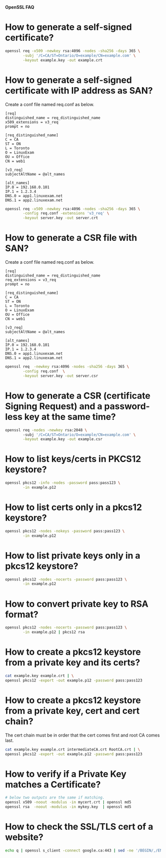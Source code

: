**OpenSSL FAQ**

# How to generate a self-signed certificate?
```bash
openssl req -x509 -newkey rsa:4096 -nodes -sha256 -days 365 \
        -subj '/C=CA/ST=Ontario/O=example/CN=example.com' \
        -keyout example.key -out example.crt
```

# How to generate a self-signed certificate with IP address as SAN?
Create a conf file named req.conf as below.
```
[req]
distinguished_name = req_distinguished_name
x509_extensions = v3_req
prompt = no

[req_distinguished_name]
C = CA
ST = ON
L = Toronto
O = LinuxExam
OU = Office
CN = web1

[v3_req]
subjectAltName = @alt_names

[alt_names]
IP.0 = 192.168.0.101
IP.1 = 1.2.3.4
DNS.0 = app1.linuxexam.net
DNS.1 = app2.linuxexam.net

```
```bash
openssl req -x509 -newkey rsa:4096 -nodes -sha256 -days 365 \
        -config req.conf -extensions 'v3_req' \
        -keyout server.key -out server.crt
```
# How to generate a CSR file with SAN?
Create a conf file named req.conf as below.
```
[req]
distinguished_name = req_distinguished_name
req_extensions = v3_req
prompt = no

[req_distinguished_name]
C = CA
ST = ON
L = Toronto
O = LinuxExam
OU = Office
CN = web1

[v3_req]
subjectAltName = @alt_names

[alt_names]
IP.0 = 192.168.0.101
IP.1 = 1.2.3.4
DNS.0 = app1.linuxexam.net
DNS.1 = app2.linuxexam.net

```
```bash
openssl req  -newkey rsa:4096 -nodes -sha256 -days 365 \
        -config req.conf  \
        -keyout server.key -out server.csr
```

# How to generate a CSR (certificate Signing Request) and a password-less key at the same time?
```bash
openssl req -nodes -newkey rsa:2048 \ 
        -subj '/C=CA/ST=Ontario/O=example/CN=example.com' \
        -keyout example.key -out example.csr
```

# How to list keys/certs in PKCS12 keystore?
```bash
openssl pkcs12 -info -nodes -password pass:pass123 \
        -in example.p12
```

# How to list certs only in a pkcs12 keystore?
```bash
openssl pkcs12 -nodes -nokeys -password pass:pass123 \
        -in example.p12
```

# How to list private keys only in a pkcs12 keystore?
```bash
openssl pkcs12 -nodes -nocerts -password pass:pass123 \
        -in example.p12
```

# How to convert private key to RSA format?
```bash
openssl pkcs12 -nodes -nocerts -password pass:pass123 \
        -in example.p12 | pkcs12 rsa
```

# How to create a pkcs12 keystore from a private key and its certs?
```bash
cat example.key example.crt | \
openssl pkcs12 -export -out example.p12 -password pass:pass123
```

# How to create a pkcs12 keystore from a private key, cert and cert chain?
The cert chain must be in order that the cert comes first and root CA comes last.
```bash
cat example.key example.crt intermediateCA.crt RootCA.crt | \
openssl pkcs12 -export -out example.p12 -password pass:pass123
```

# How to verify if a Private Key matches a Certificate?

```bash
# below two outputs are the same if matching.
openssl x509 -noout -modulus -in mycert.crt | openssl md5
openssl rsa  -noout -modulus -in mykey.key  | openssl md5
```

# How to check the SSL/TLS cert of a website?
```bash
echo q | openssl s_client -connect google.ca:443 | sed -ne '/BEGIN/,/END/p' | openssl x509 -noout -text | less
```
